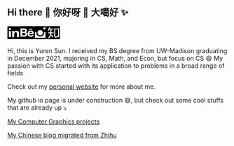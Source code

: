 ## Hi there 🙌 你好呀 🌻 大噶好 ✨

<a href="https://www.linkedin.com/in/yurensun/" target="_blank">
  <img align="left" alt="linkedin" width="30px" src="photo/linkedin-icon.png" />
</a>
<a href="https://www.behance.net/yurenSUN">
  <img align="left" alt="behance" width="30px" src="photo/behance-icon.png" />
</a>
<a href="https://www.instagram.com/yurensun/">
  <img align="left" alt="ins" width="30px" src="photo/ins-icon.png" />
</a>
<a href="https://www.zhihu.com/people/sun-yu-ren-94">
  <img align="left" alt="zhihu" width="30px" src="photo/zhihu-icon.png"  />
</a>

<br><br>

Hi, this is Yuren Sun. I received my BS degree from UW-Madison graduating in December 2021, majoring in CS, Math, and Econ, but focus on CS 😄 My passion with CS started with its application to problems in a broad range of fields 

Check out my [personal website](https://yurensun.github.io/) for more about me.

My github io page is under construction :sweat_smile:, but check out some cool stuffs that are already up :arrow_heading_down:

[My Computer Graphics projects](https://yurensun.github.io/Computer-Graphics-Projects/)

[My Chinese blog migrated from Zhihu](https://yurensun.gitbook.io/blogs/)
